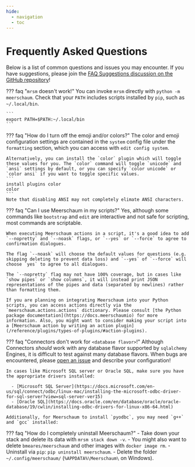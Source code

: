 ```yaml
---
hide:
  - navigation
  - toc
---
```


# Frequently Asked Questions

Below is a list of common questions and issues you may encounter. If you have suggestions, please join the [FAQ Suggestions discussion on the GitHub repository](https://github.com/bmeares/Meerschaum/discussions/46)!

??? faq "`mrsm` doesn't work!"
    You can invoke `mrsm` directly with `python -m meerschaum`. Check that your `PATH` includes scripts installed by `pip`, such as `~/.local/bin`.

    ```
    export PATH=$PATH:~/.local/bin
    ```

??? faq "How do I turn off the emoji and/or colors?"
    The color and emoji configuration settings are contained in the `system` config file under the `formatting` section, which you can access with `edit config system`.

    Alternatively, you can install the `color` plugin which will toggle these values for you. The `color` command will toggle `unicode` and `ansi` settings by default, or you can specify `color unicode` or `color ansi` if you want to toggle specific values.
    ```
    install plugins color
    color
    ```
    Note that disabling ANSI may not completely elimate ANSI characters.

??? faq "Can I use Meerschaum in my scripts?"
    Yes, although some commands like `bootstrap` and `edit` are interactive and not safe for scripting, most commands are scriptable.

    When executing Meerschaum actions in a script, it's a good idea to add `--nopretty` and `--noask` flags, or `--yes` or `--force` to agree to confirmation dialogues.

    The flag `--noask` will choose the default values for questions (e.g. skipping deleting to prevent data loss) and `--yes` of `--force` will choose `yes` to agree to all dialogues.

    The `--nopretty` flag may not have 100% coverage, but in cases like `show pipes` or `show columns`, it will instead print JSON representations of the pipes and data (separated by newlines) rather than formatting them.

    If you are planning on integrating Meerschaum into your Python scripts, you can access actions directly via the `meerschaum.actions.actions` dictionary. Please consult [the Python package documentation](https://docs.meerschaumio) for more information. Also, you might want to consider making your script into a [Meerschaum action by writing an action plugin](/reference/plugins/types-of-plugins/#action-plugins).

??? faq "Connectors don't work for `<database flavor>`!"
    Although Connectors *should* work with any database flavor supported by `sqlalchemy` Engines, it is difficult to test against many database flavors. When bugs are encountered, please [open an issue](https://github.com/bmeares/Meerschaum/issues) and describe your configuration!

    In cases like Microsoft SQL server or Oracle SQL, make sure you have the appropriate drivers installed:

      - [Microsoft SQL Server](https://docs.microsoft.com/en-us/sql/connect/odbc/linux-mac/installing-the-microsoft-odbc-driver-for-sql-server?view=sql-server-ver15)
      - [Oracle SQL](https://docs.oracle.com/en/database/oracle/oracle-database/19/cwlin/installing-odbc-drivers-for-linux-x86-64.html)

    Additionally, for Meerschaum to install `pyodbc`, you may need `g++` and `gcc` installed:

??? faq "How do I completely uninstall Meerschaum?"
    - Take down your stack and delete its data with `mrsm stack down -v`.
        - You might also want to delete `bmeares/meerschaum` and other images with `docker image rm`.
    - Uninstall via `pip`: `pip uninstall meerschaum`.
    - Delete the folder `~/.config/meerschaum/` (`%APPDATA%\Meerschaum\` on Windows).
